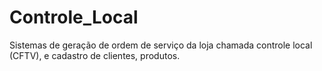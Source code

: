 # Controle_Local
Sistemas de geração de ordem de serviço da loja chamada controle local (CFTV), e cadastro de clientes, produtos.
